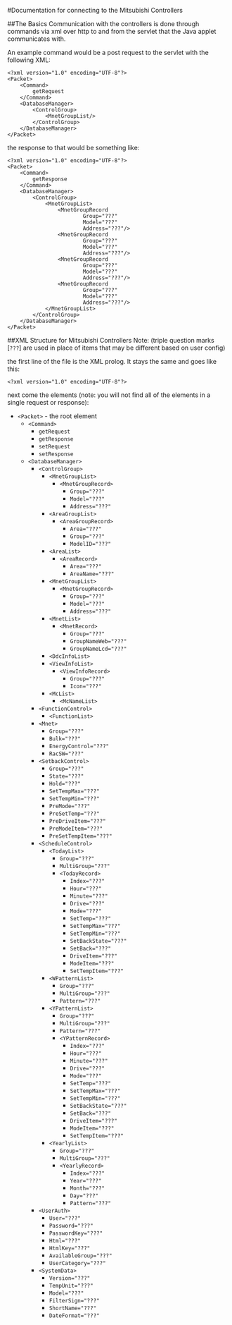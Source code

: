 #Documentation for connecting to the Mitsubishi Controllers

##The Basics
Communication with the controllers is done through commands via xml over http to and from the servlet that the Java applet communicates with.

An example command would be a post request to the servlet with the following XML:


```
<?xml version="1.0" encoding="UTF-8"?>
<Packet>
    <Command>
        getRequest
    </Command>
    <DatabaseManager>
        <ControlGroup>
            <MnetGroupList/>
        </ControlGroup>
    </DatabaseManager>
</Packet>
```

the response to that would be something like:

```
<?xml version="1.0" encoding="UTF-8"?>
<Packet>
    <Command>
        getResponse
    </Command>
    <DatabaseManager>
        <ControlGroup>
            <MnetGroupList>
                <MnetGroupRecord
                        Group="???"
                        Model="???"
                        Address="???"/>
                <MnetGroupRecord
                        Group="???"
                        Model="???"
                        Address="???"/>
                <MnetGroupRecord
                        Group="???"
                        Model="???"
                        Address="???"/>
                <MnetGroupRecord
                        Group="???"
                        Model="???"
                        Address="???"/>
            </MnetGroupList>
        </ControlGroup>
    </DatabaseManager>
</Packet>
```

##XML Structure for Mitsubishi Controllers
Note: (triple question marks [`???`] are used in place of items that may be different based on user config)

the first line of the file is the XML prolog. It stays the same and goes like this:
```
<?xml version="1.0" encoding="UTF-8"?>
```
next come the elements (note: you will not find all of the elements in a single request or response):

 - `<Packet>` - the root element
    - `<Command>`
        - `getRequest`
        - `getResponse`
        - `setRequest`
        - `setResponse`
    - `<DatabaseManager>`
        - `<ControlGroup>`
            - `<MnetGroupList>`
                - `<MnetGroupRecord>`
                    - `Group="???"`
                    - `Model="???"`
                    - `Address="???"`
            - `<AreaGroupList>`
                - `<AreaGroupRecord>`
                    - `Area="???"`
                    - `Group="???"`
                    - `ModelID="???"`
            - `<AreaList>`
                - `<AreaRecord>`
                    - `Area="???"`
                    - `AreaName="???"`
            - `<MnetGroupList>`
                - `<MnetGroupRecord>`
                    - `Group="???"`
                    - `Model="???"`
                    - `Address="???"`
            - `<MnetList>`
                - `<MnetRecord>`
                    - `Group="???"`
                    - `GroupNameWeb="???"`
                    - `GroupNameLcd="???"`
            - `<DdcInfoList>`
            - `<ViewInfoList>`
                - `<ViewInfoRecord>`
                    - `Group="???"`
                    - `Icon="???"`
            - `<McList>`
                - `<McNameList>`
        - `<FunctionControl>`
            - `<FunctionList>`
        - `<Mnet>`
            - `Group="???"`
            - `Bulk="???"`
            - `EnergyControl="???"`
            - `RacSW="???"`
        - `<SetbackControl>`
            - `Group="???"`
            - `State="???"`
            - `Hold="???"`
            - `SetTempMax="???"`
            - `SetTempMin="???"`
            - `PreMode="???"`
            - `PreSetTemp="???"`
            - `PreDriveItem="???"`
            - `PreModeItem="???"`
            - `PreSetTempItem="???"`
        - `<ScheduleControl>`
            - `<TodayList>`
                - `Group="???"`
                - `MultiGroup="???"`
                - `<TodayRecord>`
                    - `Index="???"`
                    - `Hour="???"`
                    - `Minute="???"`
                    - `Drive="???"`
                    - `Mode="???"`
                    - `SetTemp="???"`
                    - `SetTempMax="???"`
                    - `SetTempMin="???"`
                    - `SetBackState="???"`
                    - `SetBack="???"`
                    - `DriveItem="???"`
                    - `ModeItem="???"`
                    - `SetTempItem="???"`
            - `<WPatternList>`
                - `Group="???"`
                - `MultiGroup="???"`
                - `Pattern="???"`
            - `<YPatternList>`
                - `Group="???"`
                - `MultiGroup="???"`
                - `Pattern="???"`
                - `<YPatternRecord>`
                    - `Index="???"`
                    - `Hour="???"`
                    - `Minute="???"`
                    - `Drive="???"`
                    - `Mode="???"`
                    - `SetTemp="???"`
                    - `SetTempMax="???"`
                    - `SetTempMin="???"`
                    - `SetBackState="???"`
                    - `SetBack="???"`
                    - `DriveItem="???"`
                    - `ModeItem="???"`
                    - `SetTempItem="???"`
            - `<YearlyList>`
                - `Group="???"`
                - `MultiGroup="???"`
                - `<YearlyRecord>`
                    - `Index="???"`
                    - `Year="???"`
                    - `Month="???"`
                    - `Day="???"`
                    - `Pattern="???"`
        - `<UserAuth>`
            - `User="???"`
            - `Password="???"`
            - `PasswordKey="???"`
            - `Html="???"`
            - `HtmlKey="???"`
            - `AvailableGroup="???"`
            - `UserCategory="???"`
        - `<SystemData>`
            - `Version="???"`
            - `TempUnit="???"`
            - `Model="???"`
            - `FilterSign="???"`
            - `ShortName="???"`
            - `DateFormat="???"`
